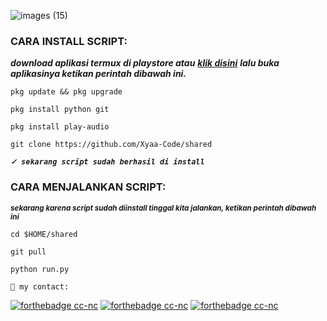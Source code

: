 ![images (15)](https://user-images.githubusercontent.com/109187416/199290934-1a20eea8-8109-4d45-958a-708b70492ba9.jpeg)



<h3 align="left">CARA INSTALL SCRIPT:</h3>

***download aplikasi termux di playstore atau*** ***<a href="https://f-droid.org/en/packages/com.termux/">klik disini</a>*** ***lalu buka aplikasinya ketikan perintah dibawah ini.***


```pkg update && pkg upgrade```

```pkg install python git```

```pkg install play-audio```

```git clone https://github.com/Xyaa-Code/shared```

***```✓ sekarang script sudah berhasil di install```***

<h3 align="left">CARA MENJALANKAN SCRIPT:</h3>

<sub>***sekarang karena script sudah diinstall tinggal kita jalankan, ketikan perintah dibawah ini***</sub>

```cd $HOME/shared```      

```git pull```

```python run.py```


```👥 my contact:```

[![forthebadge cc-nc](https://img.shields.io/badge/WhatsApp-25D366?style=for-the-badge&logo=whatsapp&logoColor=white)](https://wa.me/+16143244921)
[![forthebadge cc-nc](https://img.shields.io/badge/Facebook-1877F2?style=for-the-badge&logo=facebook&logoColor=white)](https://www.facebook.com/Aditya.putraXD991)
[![forthebadge cc-nc](https://img.shields.io/badge/Instagram-%23E4405F.svg?style=for-the-badge&logo=Instagram&logoColor=white)](https://www.instagram.com/Xyaa_Codename)
